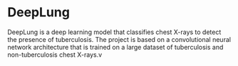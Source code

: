 # DeepLung
DeepLung is a deep learning model that classifies chest X-rays to detect the presence of tuberculosis. The project is based on a convolutional neural network architecture that is trained on a large dataset of tuberculosis and non-tuberculosis chest X-rays.v